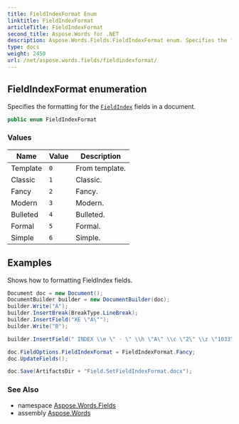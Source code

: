 ```yaml
---
title: FieldIndexFormat Enum
linktitle: FieldIndexFormat
articleTitle: FieldIndexFormat
second_title: Aspose.Words for .NET
description: Aspose.Words.Fields.FieldIndexFormat enum. Specifies the formatting for the FieldIndex fields in a document in C#.
type: docs
weight: 2450
url: /net/aspose.words.fields/fieldindexformat/
---
```

## FieldIndexFormat enumeration

Specifies the formatting for the [`FieldIndex`](../fieldindex/) fields in a document.

```csharp
public enum FieldIndexFormat
```

### Values

| Name | Value | Description |
| --- | --- | --- |
| Template | `0` | From template. |
| Classic | `1` | Classic. |
| Fancy | `2` | Fancy. |
| Modern | `3` | Modern. |
| Bulleted | `4` | Bulleted. |
| Formal | `5` | Formal. |
| Simple | `6` | Simple. |

## Examples

Shows how to formatting FieldIndex fields.

```csharp
Document doc = new Document();
DocumentBuilder builder = new DocumentBuilder(doc);
builder.Write("A");
builder.InsertBreak(BreakType.LineBreak);
builder.InsertField("XE \"A\"");
builder.Write("B");

builder.InsertField(" INDEX \\e \" · \" \\h \"A\" \\c \"2\" \\z \"1033\"", null);

doc.FieldOptions.FieldIndexFormat = FieldIndexFormat.Fancy;
doc.UpdateFields();

doc.Save(ArtifactsDir + "Field.SetFieldIndexFormat.docx");
```

### See Also

* namespace [Aspose.Words.Fields](../../aspose.words.fields/)
* assembly [Aspose.Words](../../)

